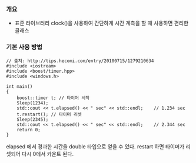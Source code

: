 
### 개요
- 표준 라이브러리 clock()을 사용하여 간단하게 시간 계측을 할 때 사용하면 편리한 클래스


### 기본 사용 방법

```
// 출처: http://tips.hecomi.com/entry/20100715/1279210634
#include <iostream>
#include <boost/timer.hpp>
#include <windows.h>

int main()
{
	boost::timer t; // 타이머 시작
	Sleep(1234);
	std::cout << t.elapsed() << " sec" << std::endl;	// 1.234 sec
	t.restart(); // 타이머 리셋
	Sleep(2345);
	std::cout << t.elapsed() << " sec" << std::endl;	// 2.344 sec
	return 0;
}
```
elapsed 에서 경과한 시간을 double 타입으로 얻을 수 있다. restart 하면 타이머가 리셋되어 다시 0에서 카운트 된다.
